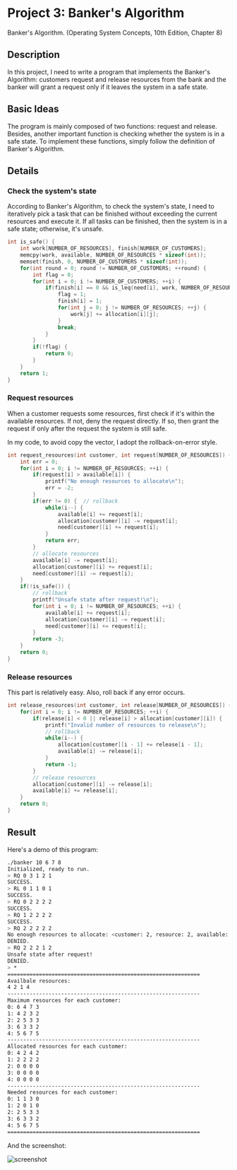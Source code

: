 # Project 3: Banker's Algorithm

Banker's Algorithm. (Operating System Concepts, 10th Edition, Chapter 8)

## Description

In this project, I need to write a program that implements the Banker's Algorithm: customers request and release resources from the bank and the banker will grant a request only if it leaves the system in a safe state.

## Basic Ideas

The program is mainly composed of two functions: request and release. Besides, another important function is checking whether the system is in a safe state. To implement these functions, simply follow the definition of Banker's Algorithm.

## Details

### Check the system's state

According to Banker's Algorithm, to check the system's state, I need to iteratively pick a task that can be finished without exceeding the current resources and execute it. If all tasks can be finished, then the system is in a safe state; otherwise, it's unsafe.

```c
int is_safe() {
    int work[NUMBER_OF_RESOURCES], finish[NUMBER_OF_CUSTOMERS];
    memcpy(work, available, NUMBER_OF_RESOURCES * sizeof(int));
    memset(finish, 0, NUMBER_OF_CUSTOMERS * sizeof(int));
    for(int round = 0; round != NUMBER_OF_CUSTOMERS; ++round) {
        int flag = 0;
        for(int i = 0; i != NUMBER_OF_CUSTOMERS; ++i) {
            if(finish[i] == 0 && is_leq(need[i], work, NUMBER_OF_RESOURCES)) {
                flag = 1;
                finish[i] = 1;
                for(int j = 0; j != NUMBER_OF_RESOURCES; ++j) {
                    work[j] += allocation[i][j];
                }
                break;
            }
        }
        if(!flag) {
            return 0;
        }
    }
    return 1;
}
```

### Request resources

When a customer requests some resources, first check if it's within the available resources. If not, deny the request directly. If so, then grant the request if only after the request the system is still safe. 

In my code, to avoid copy the vector, I adopt the rollback-on-error style.

```c
int request_resources(int customer, int request[NUMBER_OF_RESOURCES]) {
    int err = 0;
    for(int i = 0; i != NUMBER_OF_RESOURCES; ++i) {
        if(request[i] > available[i]) {
            printf("No enough resources to allocate\n");
            err = -2;
        }
        if(err != 0) {  // rollback
            while(i--) {
                available[i] += request[i];
                allocation[customer][i] -= request[i];
                need[customer][i] += request[i];
            }
            return err;
        }
        // allocate resources
        available[i] -= request[i];
        allocation[customer][i] += request[i];
        need[customer][i] -= request[i];
    }
    if(!is_safe()) {
        // rollback
        printf("Unsafe state after request!\n");
        for(int i = 0; i != NUMBER_OF_RESOURCES; ++i) {
            available[i] += request[i];
            allocation[customer][i] -= request[i];
            need[customer][i] += request[i];
        }
        return -3;
    }
    return 0;
}
```

### Release resources

This part is relatively easy. Also, roll back if any error occurs.

```c
int release_resources(int customer, int release[NUMBER_OF_RESOURCES]) {
    for(int i = 0; i != NUMBER_OF_RESOURCES; ++i) {
        if(release[i] < 0 || release[i] > allocation[customer][i]) {
            printf("Invalid number of resources to release\n");
            // rollback
            while(i--) {
                allocation[customer][i - 1] += release[i - 1];
                available[i] -= release[i];
            }
            return -1;
        }
        // release resources
        allocation[customer][i] -= release[i];
        available[i] += release[i];
    }
    return 0;
}
```

## Result

Here's a demo of this program:

```bash
./banker 10 6 7 8
Initialized, ready to run.
> RQ 0 3 1 2 1
SUCCESS.
> RL 0 1 1 0 1
SUCCESS.
> RQ 0 2 2 2 2
SUCCESS.
> RQ 1 2 2 2 2
SUCCESS.
> RQ 2 2 2 2 2
No enough resources to allocate: <customer: 2, resource: 2, available: 1, to request: 2>
DENIED.
> RQ 2 2 2 1 2
Unsafe state after request!
DENIED.
> *
=============================================================
Availbale resources:
4 2 1 4 
-------------------------------------------------------------
Maximum resources for each customer:
0: 6 4 7 3 
1: 4 2 3 2 
2: 2 5 3 3 
3: 6 3 3 2 
4: 5 6 7 5 
-------------------------------------------------------------
Allocated resources for each customer:
0: 4 2 4 2 
1: 2 2 2 2 
2: 0 0 0 0 
3: 0 0 0 0 
4: 0 0 0 0 
-------------------------------------------------------------
Needed resources for each customer:
0: 1 1 3 0 
1: 2 0 1 0 
2: 2 5 3 3 
3: 6 3 3 2 
4: 5 6 7 5 
=============================================================
```

And the screenshot:

![screenshot](./screenshot.png)
